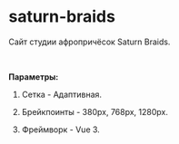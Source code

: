 # saturn-braids

Сайт студии афропричёсок Saturn Braids.

<br>

<b>Параметры:</b>

1) Сетка - Адаптивная.

2) Брейкпоинты - 380px, 768px, 1280px.

3) Фреймворк - Vue 3.
